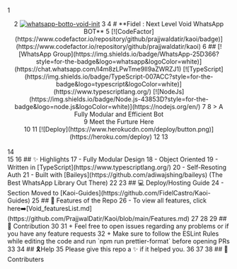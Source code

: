 1
<div align="center">
2
<a href="https://ibb.co/wQ4GK21"><img src="https://i.ibb.co/cND9ndH/menu.png" alt="whatsapp-botto-void-init" border="0"></a>
3
4
# **Fidel : Next Level Void WhatsApp BOT**
5
[![CodeFactor](https://www.codefactor.io/repository/github/prajjwaldatir/kaoi/badge)](https://www.codefactor.io/repository/github/prajjwaldatir/kaoi)
6
## [![WhatsApp Group](https://img.shields.io/badge/WhatsApp-25D366?style=for-the-badge&logo=whatsapp&logoColor=white)](https://chat.whatsapp.com/I4m8zLPwTme9II9aZWRZJ1) [![TypeScript](https://img.shields.io/badge/TypeScript-007ACC?style=for-the-badge&logo=typescript&logoColor=white)](https://www.typescriptlang.org/) [![NodeJs](https://img.shields.io/badge/Node.js-43853D?style=for-the-badge&logo=node.js&logoColor=white)](https://nodejs.org/en/)
7
8
> A Fully Modular and Efficient Bot <br>
9
  Meet the Furture Here <br>
10
11
[![Deploy](https://www.herokucdn.com/deploy/button.png)](https://heroku.com/deploy)
12
13
</div><br/>
14
<br/>
15
16
## ✨ Highlights
17
- Fully Modular Design
18
- Object Oriented
19
- Written in [TypeScript](https://www.typescriptlang.org/)
20
- Self-Resoting Auth
21
- Built with [Baileys](https://github.com/adiwajshing/baileys) (The Best WhatsApp Library Out There) 
22
23
## 💻 Deploy/Hosting Guide
24
- Section Moved to [Kaoi-Guides](https://github.com/FidelCastro/Kaoi-Guides)
25
## 🍥 Features of the Repo
26
- To view all features, click here➡️[Void_featuresList.md](https://github.com/PrajjwalDatir/Kaoi/blob/main/Features.md)
27
28
29
## 💪 Contribution
30
31
+ Feel free to open issues regarding any problems or if you have any feature requests
32
+ Make sure to follow the ESLint Rules while editing the code and run `npm run prettier-format` before opening PRs
33
34
## 🎗Help
35
Please give this repo a ✨ if it helped you.
36
37
38
## 🤝 Contributers
